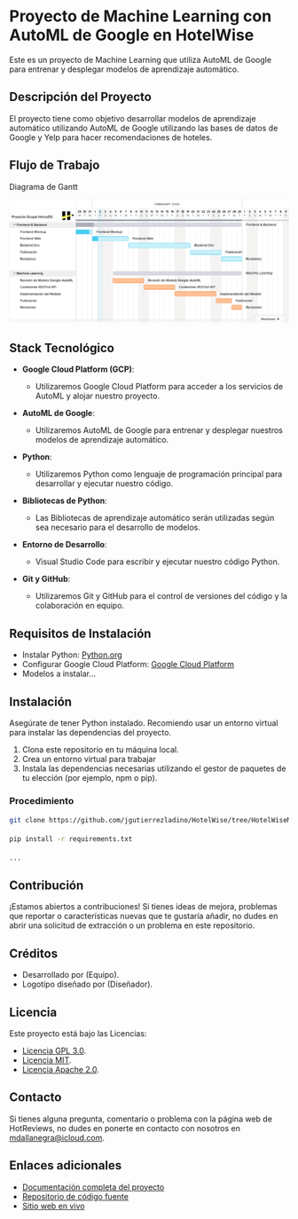 # Proyecto de Machine Learning con AutoML de Google en HotelWise

Este es un proyecto de Machine Learning que utiliza AutoML de Google para entrenar y desplegar modelos de aprendizaje automático.

## Descripción del Proyecto

El proyecto tiene como objetivo desarrollar modelos de aprendizaje automático utilizando AutoML de Google utilizando las bases de datos de Google y Yelp para hacer recomendaciones de hoteles.

## Flujo de Trabajo

Diagrama de Gantt
<p align="center">
    <img src="HotWiseML/screenshots/Gantt_Proyecto_Grupal_HenryDS.png">
</p>

## Stack Tecnológico

- **Google Cloud Platform (GCP)**:
  - Utilizaremos Google Cloud Platform para acceder a los servicios de AutoML y alojar nuestro proyecto.

- **AutoML de Google**:
  - Utilizaremos AutoML de Google para entrenar y desplegar nuestros modelos de aprendizaje automático.

- **Python**:
  - Utilizaremos Python como lenguaje de programación principal para desarrollar y ejecutar nuestro código.

- **Bibliotecas de Python**:
  - Las Bibliotecas de aprendizaje automático serán utilizadas según sea necesario para el desarrollo de modelos.

- **Entorno de Desarrollo**:
  - Visual Studio Code para escribir y ejecutar nuestro código Python.

- **Git y GitHub**:
  - Utilizaremos Git y GitHub para el control de versiones del código y la colaboración en equipo.

## Requisitos de Instalación

- Instalar Python: [Python.org](https://www.python.org/downloads/)
- Configurar Google Cloud Platform: [Google Cloud Platform](https://cloud.google.com/)
- Modelos a instalar...

## Instalación

Asegúrate de tener Python instalado. Recomiendo usar un entorno virtual para instalar las dependencias del proyecto.

1. Clona este repositorio en tu máquina local.
2. Crea un entorno virtual para trabajar 
3. Instala las dependencias necesarias utilizando el gestor de paquetes de tu elección (por ejemplo, npm o pip).

### Procedimiento

```bash
git clone https://github.com/jgutierrezladino/HotelWise/tree/HotelWiseML

pip install -r requirements.txt

...

```
## Contribución

¡Estamos abiertos a contribuciones! Si tienes ideas de mejora, problemas que reportar o características nuevas que te gustaría añadir, no dudes en abrir una solicitud de extracción o un problema en este repositorio.

## Créditos

- Desarrollado por (Equipo).
- Logotipo diseñado por (Diseñador).

## Licencia

Este proyecto está bajo las Licencias:

- [Licencia GPL 3.0](LICENSE-GPL).
- [Licencia MIT](LICENSE-MIT).
- [Licencia Apache 2.0](LICENSE-APACHE).

## Contacto

Si tienes alguna pregunta, comentario o problema con la página web de HotReviews, no dudes en ponerte en contacto con nosotros en [mdallanegra@icloud.com](mailto:mdallanegra@icloud.com).

## Enlaces adicionales

- [Documentación completa del proyecto](/HotelWise)
- [Repositorio de código fuente](https://github.com/jgutierrezladino/HotelWise/tree/HotelWiseML)
- [Sitio web en vivo](https://www.soyhenry.com)
